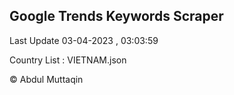 

## Google Trends Keywords Scraper 
 
Last Update 03-04-2023 , 03:03:59

Country List :
VIETNAM.json



© Abdul Muttaqin 
